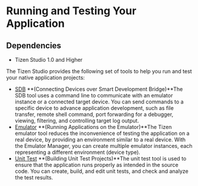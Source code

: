 # Running and Testing Your Application
## Dependencies

- Tizen Studio 1.0 and Higher


The Tizen Studio provides the following set of tools to help you run and test your native application projects:

- [SDB](../common-tools/smart-development-bridge.md) **(Connecting Devices over Smart Development Bridge)**The SDB tool uses a command line to communicate with an emulator instance or a connected target device. You can send commands to a specific device to advance application development, such as file transfer, remote shell command, port forwarding for a debugger, viewing, filtering, and controlling target log output.
- [Emulator](../common-tools/emulator.md) **(Running Applications on the Emulator)**The Tizen emulator tool reduces the inconvenience of testing the application on a real device, by providing an environment similar to a real device. With the Emulator Manager, you can create multiple emulator instances, each representing a different environment (device type).
- [Unit Test](unit-test-n.md) **(Building Unit Test Projects)**The unit test tool is used to ensure that the application runs properly as intended in the source code. You can create, build, and edit unit tests, and check and analyze the test results.

